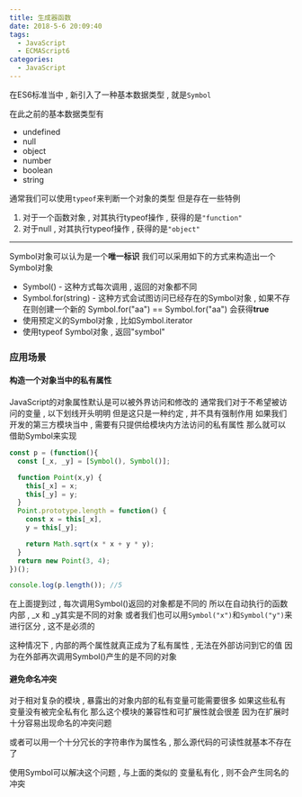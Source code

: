 ```yaml
---
title: 生成器函数
date: 2018-5-6 20:09:40
tags: 
  - JavaScript
  - ECMAScript6
categories: 
  - JavaScript
---
```

在ES6标准当中 , 新引入了一种基本数据类型 , 就是`Symbol`
<!-- more -->
在此之前的基本数据类型有
+ undefined
+ null
+ object
+ number
+ boolean
+ string

通常我们可以使用`typeof`来判断一个对象的类型
但是存在一些特例
1. 对于一个函数对象 , 对其执行typeof操作 , 获得的是`"function"`
2. 对于null , 对其执行typeof操作 , 获得的是`"object"`

---
Symbol对象可以认为是一个**唯一标识**
我们可以采用如下的方式来构造出一个Symbol对象
+ Symbol() - 这种方式每次调用 , 返回的对象都不同
+ Symbol.for(string) - 这种方式会试图访问已经存在的Symbol对象 , 如果不存在则创建一个新的
Symbol.for("aa") == Symbol.for("aa")  会获得**true**
+ 使用预定义的Symbol对象 , 比如Symbol.iterator
+ 使用typeof Symbol对象 , 返回"symbol"

### 应用场景

#### 构造一个对象当中的私有属性
JavaScript的对象属性默认是可以被外界访问和修改的
通常我们对于不希望被访问的变量 , 以下划线开头明明
但是这只是一种约定 , 并不具有强制作用
如果我们开发的第三方模块当中 , 需要有只提供给模块内方法访问的私有属性
那么就可以借助Symbol来实现
```javascript
const p = (function(){
  const [_x, _y] = [Symbol(), Symbol()];

  function Point(x,y) {
    this[_x] = x;
    this[_y] = y;
  }
  Point.prototype.length = function() {
    const x = this[_x],
    y = this[_y];

    return Math.sqrt(x * x + y * y);
  }
  return new Point(3, 4);
})();

console.log(p.length()); //5
```
在上面提到过 , 每次调用Symbol()返回的对象都是不同的
所以在自动执行的函数内部 , _x 和 _y其实是不同的对象
或者我们也可以用`Symbol("x")`和`Symbol("y")`来进行区分 , 这不是必须的

这种情况下 , 内部的两个属性就真正成为了私有属性 , 无法在外部访问到它的值
因为在外部再次调用Symbol()产生的是不同的对象

#### 避免命名冲突
对于相对复杂的模块 , 暴露出的对象内部的私有变量可能需要很多
如果这些私有变量没有被完全私有化
那么这个模块的兼容性和可扩展性就会很差
因为在扩展时十分容易出现命名的冲突问题

或者可以用一个十分冗长的字符串作为属性名 , 那么源代码的可读性就基本不存在了

使用Symbol可以解决这个问题 , 与上面的类似的
变量私有化 , 则不会产生同名的冲突